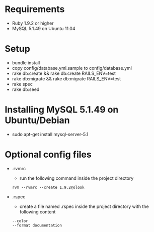 Requirements
============

- Ruby 1.9.2 or higher
- MySQL 5.1.49 on Ubuntu 11.04

Setup
============

- bundle install
- copy config/database.yml.sample to config/database.yml
- rake db:create && rake db:create RAILS_ENV=test
- rake db:migrate && rake db:migrate RAILS_ENV=test
- rake spec
- rake db:seed

Installing MySQL 5.1.49 on Ubuntu/Debian
============

- sudo apt-get install mysql-server-5.1

Optional config files
============
- .rvmrc
  - run the following command inside the project directory
  ```
  rvm --rvmrc --create 1.9.2@olook
  ```

- .rspec
  - create a file named .rspec inside the project directory with the following content
  ```
  --color
  --format documentation
  ```
